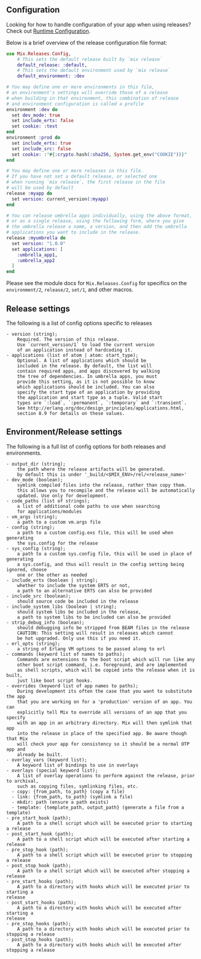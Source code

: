 ## Configuration

Looking for how to handle configuration of your app when using releases?
Check out [Runtime Configuration](https://hexdocs.pm/distillery/runtime-configuration.html).

Below is a brief overview of the release configuration file format:

```elixir
use Mix.Releases.Config,
    # This sets the default release built by `mix release`
    default_release: :default,
    # This sets the default environment used by `mix release`
    default_environment: :dev

# You may define one or more environments in this file,
# an environment's settings will override those of a release
# when building in that environment, this combination of release
# and environment configuration is called a profile
environment :dev do
  set dev_mode: true
  set include_erts: false
  set cookie: :test
end
environment :prod do
  set include_erts: true
  set include_src: false
  set cookie: :"#{:crypto.hash(:sha256, System.get_env("COOKIE"))}"
end

# You may define one or more releases in this file.
# If you have not set a default release, or selected one
# when running `mix release`, the first release in the file
# will be used by default
release :myapp do
  set version: current_version(:myapp)
end

# You can release umbrella apps individually, using the above format,
# or as a single release, using the following form, where you give
# the umbrella release a name, a version, and then add the umbrella
# applications you want to include in the release.
release :myumbrella do
  set version: "1.0.0"
  set applications: [
    :umbrella_app1,
    :umbrella_app2
  ]
end
```

Please see the module docs for `Mix.Releases.Config` for specifics on the
`environment/2`, `release/2`, `set/1`, and other macros.

## Release settings

The following is a list of config options specific to releases


    - version (string);
        Required. The version of this release.
        Use `current_version/1` to load the current version
        of an application instead of hardcoding it.
    - applications (list of atom | atom: start_type);
        Optional. A list of applications which should be
        included in the release. By default, the list will
        contain required apps, and apps discovered by walking
        the tree of dependencies. In umbrella apps, you must
        provide this setting, as it is not possible to know
        which applications should be included. You can also
        specify the start type of an application by providing
        the application and start type as a tuple. Valid start
        types are `:load`, `:permanent`, `:temporary` and `:transient`.
        See http://erlang.org/doc/design_principles/applications.html,
        section 8.9 for details on these values.

## Environment/Release settings

The following is a full list of config options for both releases
and environments.


    - output_dir (string);
        the path where the release artifacts will be generated.
        by default this is under '_build/<$MIX_ENV>/rel/<release_name>'
    - dev_mode (boolean);
        symlink compiled files into the release, rather than copy them.
        this allows you to recompile and the release will be automatically
        updated. Use only for development.
    - code_paths (list of strings);
        a list of additional code paths to use when searching
        for applications/modules
    - vm_args (string);
        a path to a custom vm.args file
    - config (string);
        a path to a custom config.exs file, this will be used when generating
        the sys.config for the release
    - sys_config (string);
        a path to a custom sys.config file, this will be used in place of generating
        a sys.config, and thus will result in the config setting being ignored, choose
        one or the other as needed
    - include_erts (boolean | string);
        whether to include the system ERTS or not,
        a path to an alternative ERTS can also be provided
    - include_src (boolean);
        should source code be included in the release
    - include_system_libs (boolean | string);
        should system libs be included in the release,
        a path to system libs to be included can also be provided
    - strip_debug_info (boolean);
        should debugging info be stripped from BEAM files in the release
        CAUTION: This setting will result in releases which cannot
        be hot upgraded. Only use this if you need it.
    - erl_opts (string);
        a string of Erlang VM options to be passed along to erl
    - commands (keyword list of names to paths);
        Commands are extensions to the boot script which will run like any
        other boot script command, i.e. foreground, and are implemented
        as shell scripts, which will be copied into the release when it is built,
        just like boot script hooks.
    - overrides (keyword list of app names to paths);
        During development its often the case that you want to substitute the app
        that you are working on for a 'production' version of an app. You can
        explicitly tell Mix to override all versions of an app that you specify
        with an app in an arbitrary directory. Mix will then symlink that app
        into the release in place of the specified app. Be aware though that Mix
        will check your app for consistency so it should be a normal OTP app and
        already be built.
    - overlay_vars (keyword list);
        A keyword list of bindings to use in overlays
    - overlays (special keyword list);
        A list of overlay operations to perform against the release, prior to archival,
        such as copying files, symlinking files, etc.
      - copy: {from_path, to_path} (copy a file)
      - link: {from_path, to_path} (symlink a file)
      - mkdir: path (ensure a path exists)
      - template: {template_path, output_path} (generate a file from a template)
    - pre_start_hook (path);
        A path to a shell script which will be executed prior to starting a release
    - post_start_hook (path);
        A path to a shell script which will be executed after starting a release
    - pre_stop_hook (path);
        A path to a shell script which will be executed prior to stopping a release
    - post_stop_hook (path);
        A path to a shell script which will be executed after stopping a release
    - pre_start_hooks (path);
        A path to a directory with hooks which will be executed prior to starting a
    release
    - post_start_hooks (path);
        A path to a directory with hooks which will be executed after starting a
    release
    - pre_stop_hooks (path);
        A path to a directory with hooks which will be executed prior to stopping a release
    - post_stop_hooks (path);
        A path to a directory with hooks which will be executed after stopping a release
